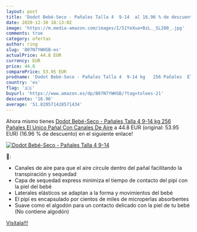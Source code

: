 ```yaml
---
layout: post
title: 'Dodot Bebé-Seco - Pañales Talla 4  9-14  al 16.96 % de descuento'
date: 2020-12-30 18:13:02
image: 'https://m.media-amazon.com/images/I/51YeXua+BzL._SL200_.jpg'
comments: true
category: ofertas
author: ring
slug: 'B07N7YWHSB-es'
actualPrice: 44.8 EUR
currency: EUR
price: 44.8
comparePrice: 53.95 EUR
prodname: 'Dodot Bebé-Seco - Pañales Talla 4  9-14 kg   256 Pañales  El Unico Pañal Con Canales De Aire'
country: 'es'
flag: '🇪🇸'
buyurl: 'https://www.amazon.es/dp/B07N7YWHSB/?tag=tolees-21'
descuento: '16.96'
average: '51.820571428571434'
---
```


Ahora mismo tienes [Dodot Bebé-Seco - Pañales Talla 4  9-14 kg   256 Pañales  El Unico Pañal Con Canales De Aire](https://www.amazon.es/dp/B07N7YWHSB/?tag=tolees-21) a 44.8 EUR (original: 53.95 EUR) (16.96 %  de descuento) en el siguiente enlace!

[![Dodot Bebé-Seco - Pañales Talla 4  9-14 ](https://m.media-amazon.com/images/I/51YeXua+BzL._SL200_.jpg)](https://www.amazon.es/dp/B07N7YWHSB/?tag=tolees-21)

🔎:

- Canales de aire para que el aire circule dentro del pañal facilitando la transpiración y sequedad
- Capa de sequedad express minimiza el tiempo de contacto del pipí con la piel del bebé
- Laterales elásticos se adaptan a la forma y movimientos del bebé
- El pipí es encapsulado por cientos de miles de microperlas absorbentes
- Suave como el algodón para un contacto delicado con la piel de tu bebé (No contiene algodón)

[Visítala!!!](https://www.amazon.es/dp/B07N7YWHSB/?tag=tolees-21)
